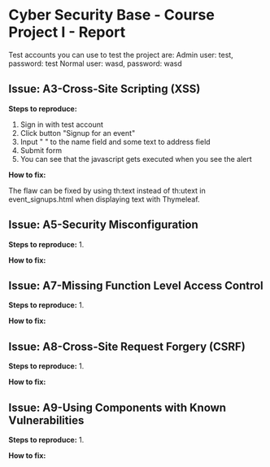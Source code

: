 # Cyber Security Base - Course Project I - Report

Test accounts you can use to test the project are:
Admin user: test, password: test
Normal user: wasd, password: wasd

## Issue: A3-Cross-Site Scripting (XSS)
**Steps to reproduce:**

1. Sign in with test account
2. Click button "Signup for an event"
3. Input " <script>alert("Hello!");</script> " to the name field and some text to address field
4. Submit form
5. You can see that the javascript gets executed when you see the alert

**How to fix:**

The flaw can be fixed by using th:text instead of th:utext in event_signups.html when displaying text with Thymeleaf.

## Issue: A5-Security Misconfiguration
**Steps to reproduce:**
1. 

**How to fix:**


## Issue: A7-Missing Function Level Access Control
**Steps to reproduce:**
1. 

**How to fix:**


## Issue: A8-Cross-Site Request Forgery (CSRF)
**Steps to reproduce:**
1. 

**How to fix:**


## Issue: A9-Using Components with Known Vulnerabilities
**Steps to reproduce:**
1. 

**How to fix:**

